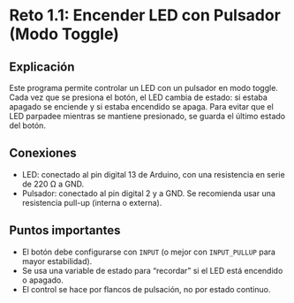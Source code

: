 # Reto 1.1: Encender LED con Pulsador (Modo Toggle)  

## Explicación  
Este programa permite controlar un LED con un pulsador en modo toggle. Cada vez que se presiona el botón, el LED cambia de estado: si estaba apagado se enciende y si estaba encendido se apaga. Para evitar que el LED parpadee mientras se mantiene presionado, se guarda el último estado del botón.  

## Conexiones  
- LED: conectado al pin digital 13 de Arduino, con una resistencia en serie de 220 Ω a GND.  
- Pulsador: conectado al pin digital 2 y a GND. Se recomienda usar una resistencia pull-up (interna o externa).  

## Puntos importantes  
- El botón debe configurarse con `INPUT` (o mejor con `INPUT_PULLUP` para mayor estabilidad).  
- Se usa una variable de estado para “recordar” si el LED está encendido o apagado.  
- El control se hace por flancos de pulsación, no por estado continuo.  
